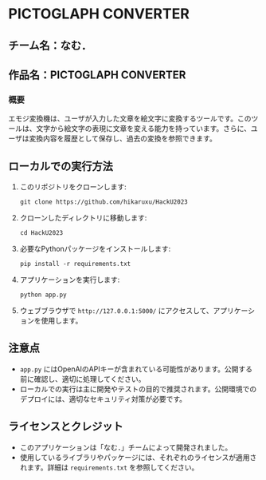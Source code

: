 # PICTOGLAPH CONVERTER

## チーム名：なむ．
## 作品名：PICTOGLAPH CONVERTER

### 概要
エモジ変換機は、ユーザが入力した文章を絵文字に変換するツールです。このツールは、文字から絵文字の表現に文章を変える能力を持っています。さらに、ユーザは変換内容を履歴として保存し、過去の変換を参照できます。

## ローカルでの実行方法

1. このリポジトリをクローンします:
   ```
   git clone https://github.com/hikaruxu/HackU2023
   ```

2. クローンしたディレクトリに移動します:
   ```
   cd HackU2023
   ```

3. 必要なPythonパッケージをインストールします:
   ```
   pip install -r requirements.txt
   ```

4. アプリケーションを実行します:
   ```
   python app.py
   ```

5. ウェブブラウザで `http://127.0.0.1:5000/` にアクセスして、アプリケーションを使用します。

## 注意点
- `app.py` にはOpenAIのAPIキーが含まれている可能性があります。公開する前に確認し、適切に処理してください。
- ローカルでの実行は主に開発やテストの目的で推奨されます。公開環境でのデプロイには、適切なセキュリティ対策が必要です。

## ライセンスとクレジット
- このアプリケーションは「なむ．」チームによって開発されました。
- 使用しているライブラリやパッケージには、それぞれのライセンスが適用されます。詳細は `requirements.txt` を参照してください。
